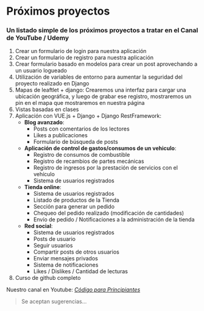 # Próximos proyectos

### Un listado simple de los próximos proyectos a tratar en el Canal de YouTube / Udemy

1. Crear un formulario de login para nuestra aplicación
2. Crear un formulario de registro para nuestra aplicación
2. Crear formulario basado en modelos para crear un post aprovechando a un usuario logueado
3. Utilización de variables de entorno para aumentar la seguridad del proyecto realizado en Django
4. Mapas de leaftlet + django: Crearemos una interfaz para cargar una ubicación geográfica, y luego de grabar ese registro, mostraremos un pin en el mapa que mostraremos en nuestra página
5. Vistas basadas en clases
6. Aplicación con VUE.js + Django + Django RestFramework: 
      * **Blog avanzado**:
          * Posts con comentarios de los lectores
          * Likes a publicaciones
          * Formulario de búsqueda de posts      
      * **Aplicación de control de gastos/consumos de un vehiculo**:
          * Registro de consumos de combustible
          * Registro de recambios de partes mecánicas 
          * Registro de ingresos por la prestación de servicios con el vehículo 
          * Sistema de usuarios registrados
      * **Tienda online**:
          * Sistema de usuarios registrados
          * Listado de productos de la Tienda
          * Sección para generar un pedido
          * Chequeo del pedido realizado (modificación de cantidades)
          * Envío de pedido / Notificaciones a la administración de la tienda
      * **Red social**:
          * Sistema de usuarios registrados
          * Posts de usuario
          * Seguir usuarios
          * Compartir posts de otros usuarios
          * Enviar mensajes privados
          * Sistema de notificaciones
          * Likes / Dislikes / Cantidad de lecturas  
8. Curso de github completo


Nuestro canal en Youtube: *[Código para Principiantes](https://www.youtube.com/channel/UCojloc55DB6zD6zB7-kTWWQ)*

>Se aceptan sugerencias...
